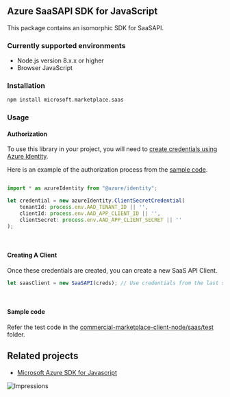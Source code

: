 ## Azure SaaSAPI SDK for JavaScript

This package contains an isomorphic SDK for SaaSAPI.

### Currently supported environments

- Node.js version 8.x.x or higher
- Browser JavaScript

### Installation

```bash
npm install microsoft.marketplace.saas
```

### Usage

#### Authorization

To use this library in your project, you will need to [create credentials using Azure Identity](https://docs.microsoft.com/en-us/javascript/api/overview/azure/identity-readme?view=azure-node-latest).

Here is an example of the authorization process from the [sample code](https://github.com/microsoft/commercial-marketplace-client-node/tree/main/saas/test).

```Typescript

import * as azureIdentity from "@azure/identity";

let credential = new azureIdentity.ClientSecretCredential(
    tenantId: process.env.AAD_TENANT_ID || '',
    clientId: process.env.AAD_APP_CLIENT_ID || '',
    clientSecret: process.env.AAD_APP_CLIENT_SECRET || ''
);

```
&nbsp;
#### Creating A Client

Once these credentials are created, you can create a new SaaS API Client.

```Typescript
let saasClient = new SaaSAPI(creds); // Use credentials from the last step.
```
&nbsp;

#### Sample code

Refer the test code in the [commercial-marketplace-client-node/saas/test](https://github.com/microsoft/commercial-marketplace-client-node/tree/main/saas/test) folder.


## Related projects

- [Microsoft Azure SDK for Javascript](https://github.com/Azure/azure-sdk-for-js)


![Impressions](https://azure-sdk-impressions.azurewebsites.net/api/impressions/azure-sdk-for-js%2Fsdk%2Fcdn%2Farm-cdn%2FREADME.png)